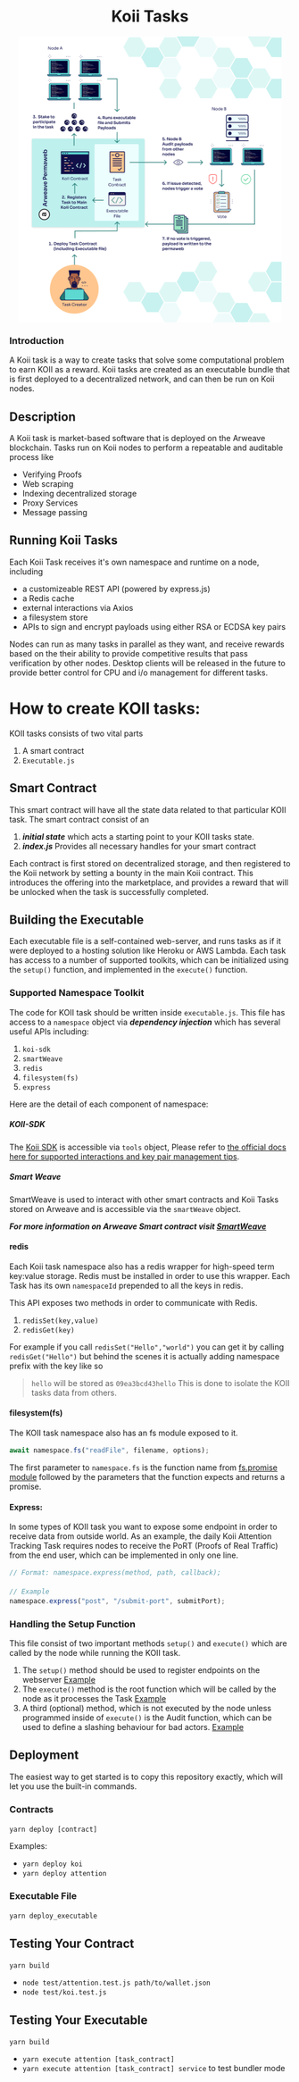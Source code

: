<h1 align="center">Koii Tasks</h1>
<p align="center">
 <img align="center" height=512px src="diagram/koi_task_diagram.jpg?raw=true"></a>
</p>

### Introduction

A Koii task is a way to create tasks that solve some computational problem to earn KOII as a reward. Koii tasks are created as an executable bundle that is first deployed to a decentralized network, and can then be run on Koii nodes.

## Description

A Koii task is market-based software that is deployed on the Arweave blockchain. Tasks run on Koii nodes to perform a repeatable and auditable process like 
* Verifying Proofs
* Web scraping 
* Indexing decentralized storage
* Proxy Services
* Message passing

## Running Koii Tasks
Each Koii Task receives it's own namespace and runtime on a node, including
* a customizeable REST API (powered by express.js)
* a Redis cache
* external interactions via Axios 
* a filesystem store
* APIs to sign and encrypt payloads using either RSA or ECDSA key pairs

Nodes can run as many tasks in parallel as they want, and receive rewards based on the their ability to provide competitive results that pass verification by other nodes. Desktop clients will be released in the future to provide better control for CPU and i/o management for different tasks.

# How to create KOII tasks:

KOII tasks consists of two vital parts

1. A smart contract
2. `Executable.js`

## Smart Contract

This smart contract will have all the state data related to that particular KOII task. The smart contract consist of an

1. **_initial state_** which acts a starting point to your KOII tasks state.
2. **_index.js_** Provides all necessary handles for your smart contract

Each contract is first stored on decentralized storage, and then registered to the Koii network by setting a bounty in the main Koii contract. This introduces the offering into the marketplace, and provides a reward that will be unlocked when the task is successfully completed.

## Building the Executable
Each executable file is a self-contained web-server, and runs tasks as if it were deployed to a hosting solution like Heroku or AWS Lambda. Each task has access to a number of supported toolkits, which can be initialized using the `setup()` function, and implemented in the `execute()` function.

### Supported Namespace Toolkit

The code for KOII task should be written inside `executable.js`.
This file has access to a `namespace` object via **_dependency injection_** which has several useful APIs including:

1. `koi-sdk`
2. `smartWeave`
3. `redis`
4. `filesystem(fs)`
5. `express`

Here are the detail of each component of namespace:

##### **_KOII-SDK_**

The [Koii SDK](https://github.com/koii-network/tools) is accessible via `tools` object, Please refer to [the official docs here for supported interactions and key pair management tips](https://github.com/koii-network/tools).

##### **_Smart Weave_**

SmartWeave is used to interact with other smart contracts and Koii Tasks stored on Arweave and is accessible via the `smartWeave` object.

**_For more information on Arweave Smart contract visit [SmartWeave](https://github.com/ArweaveTeam/SmartWeave)_**

#### redis

Each Koii task namespace also has a redis wrapper for high-speed term key:value storage. Redis must be installed in order to use this wrapper. Each Task has its own `namespaceId` prepended to all the keys in redis.

This API exposes two methods in order to communicate with Redis.

1. `redisSet(key,value)`
2. `redisGet(key)`

For example if you call `redisSet("Hello","world")` you can get it by calling `redisGet("Hello")` but behind the scenes it is actually adding namespace prefix with the key like so

> `hello` will be stored as `09ea3bcd43hello`
> This is done to isolate the KOII tasks data from others.

#### filesystem(fs)

The KOII task namespace also has an fs module exposed to it.

```js
await namespace.fs("readFile", filename, options);
```

The first parameter to `namespace.fs` is the function name from [fs.promise module](https://nodejs.org/api/fs.html) followed by the parameters that the function expects and returns a promise.

#### Express:

In some types of KOII task you want to expose some endpoint in order to receive data from outside world. As an example, the daily Koii Attention Tracking Task requires nodes to receive the PoRT (Proofs of Real Traffic) from the end user, which can be implemented in only one line.

```js
// Format: namespace.express(method, path, callback);

// Example
namespace.express("post", "/submit-port", submitPort);
```

### Handling the Setup Function

This file consist of two important methods `setup()` and `execute()` which are called by the node while running the KOII task.

1. The `setup()` method should be used to register endpoints on the webserver [Example](https://github.com/koii-network/koi-task-standard/blob/7966a8a9e3bc35eff2435726d6f008a382200e84/src/attention/executable.js#L78)
2. The `execute()` method is the root function which will be called by the node as it processes the Task [Example](https://github.com/koii-network/koi-task-standard/blob/7966a8a9e3bc35eff2435726d6f008a382200e84/src/attention/executable.js#L218)
3. A third (optional) method, which is not executed by the node unless programmed inside of `execute()` is the Audit function, which can be used to define a slashing behaviour for bad actors.  [Example](https://github.com/koii-network/koi-task-standard/blob/7966a8a9e3bc35eff2435726d6f008a382200e84/src/attention/executable.js#L697)

## Deployment
The easiest way to get started is to copy this repository exactly, which will let you use the built-in commands.

### Contracts

`yarn deploy [contract]`

Examples:

- `yarn deploy koi`
- `yarn deploy attention`

### Executable File

`yarn deploy_executable`

## Testing Your Contract

`yarn build`

- `node test/attention.test.js path/to/wallet.json`
- `node test/koi.test.js `

## Testing Your Executable

`yarn build`

- `yarn execute attention [task_contract] `
- `yarn execute attention [task_contract] service` to test bundler mode
